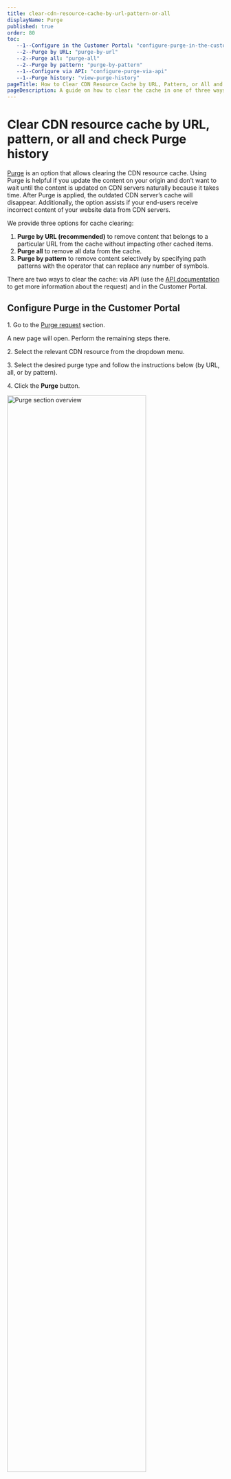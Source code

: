 ```yaml
---
title: clear-cdn-resource-cache-by-url-pattern-or-all
displayName: Purge
published: true
order: 80
toc:
   --1--Configure in the Customer Portal: "configure-purge-in-the-customer-portal"
   --2--Purge by URL: "purge-by-url"
   --2--Purge all: "purge-all"
   --2--Purge by pattern: "purge-by-pattern"
   --1--Configure via API: "configure-purge-via-api"
   --1--Purge history: "view-purge-history"
pageTitle: How to Clear CDN Resource Cache by URL, Pattern, or All and Check Purge History | Gcore
pageDescription: A guide on how to clear the cache in one of three ways—for the whole CDN resource, by pattern, or by URL.
---
```

# Clear CDN resource cache by URL, pattern, or all and check Purge history 

<a href="https://cdn.gcore.com/purge/purge-request" target="_blank">Purge</a> is an option that allows clearing the CDN resource cache. Using Purge is helpful if you update the content on your origin and don’t want to wait until the content is updated on CDN servers naturally because it takes time. After Purge is applied, the outdated CDN server’s cache will disappear. Additionally, the option assists if your end-users receive incorrect content of your website data from CDN servers.

We provide three options for cache clearing:

1. **Purge by URL (recommended)** to remove content that belongs to a particular URL from the cache without impacting other cached items.
2. **Purge all** to remove all data from the cache.  
3. **Purge by pattern** to remove content selectively by specifying path patterns with the operator that can replace any number of symbols.  

There are two ways to clear the cache: via API (use the <a href="https://api.gcore.com/docs/cdn#tag/Tools/paths/~1cdn~1resources~1%7Bid%7D~1purge/post" target="_blank">API documentation</a> to get more information about the request) and in the Customer Portal.

## Configure Purge in the Customer Portal

1\. Go to the <a href="https://cdn.gcore.com/purge/purge-request" target="_blank">Purge request</a> section.

A new page will open. Perform the remaining steps there.

2\. Select the relevant CDN resource from the dropdown menu.

3\. Select the desired purge type and follow the instructions below (by URL, all, or by pattern).

4\. Click the **Purge** button.

<img src="https://assets.gcore.pro/docs/cdn/clear-cdn-resource-cache-by-url-pattern-or-all/purge-section-overview.png" alt="Purge section overview" width="80%">

<tabset-element>

### Purge by URL

<alert-element type="warning" title="Warning">

You can make two purge requests per resource per minute. One purge request is limited to 100 URLs. Therefore, you can remove up to 200 files from the cache per minute.

</alert-element>

In the text area, specify one or more content URLs to purge, entering one URL per line. Links must:

- Start with a slash (/).
- Not include a protocol, domain name, or wildcard (*).
- Include query strings if the CDN resource cache is configured to consider the query string.

For example, to purge the file ```https://www.example.com/pictures/icon.jpg?size=small```, specify ```/pictures/icon.jpg?size=small```.

<img src="https://assets.gcore.pro/docs/cdn/clear-cdn-resource-cache-by-url-pattern-or-all/14339546960145.png" alt="Purge by URL" width="80%">

We recommend avoiding this method and instead using other types of Purge in the following cases:

- **Your origin contains a Vary HTTP response header**. When you use Purge by URL, it will delete only one version of the file.
- **Large file delivery optimization is enabled**. When you update several files in origin without clearing the CDN cache, Purge by URL will delete only the first slice (with bytes=0…).

The configuration of Purge by URL also depends on the settings in the Ignore Query string option:

- If the value is "Ignore All", don’t specify parameters in the Purge request.
- If the value is "Ignore All Except", only files with the parameters listed in the option will be cached as different objects. Files with other parameters will be cached as one object. In this case, specify the listed parameters in any order in the Purge request. Other parameters shouldn’t be specified.
- If the value is "Ignore Only", files with the parameters listed in the option will be cached as one object. Files with other parameters will be cached as different objects. In this case, specify other parameters (if any) besides the ones listed in any order in the Purge request.

### Purge all

<alert-element type="warning" title="Warning">

You can make one purge request per resource per minute.

</alert-element>

<alert-element type="warning" title="Warning">

Purging all files from the cache will cause a significant load on your server as CDN servers will pull all files from the origin. Therefore, if you have a large amount of content, we recommend using Purge by URL or pattern.

</alert-element>

To purge all files from the cache, select the "Purge All" option and click the **Purge** button.

<img src="https://assets.gcore.pro/docs/cdn/clear-cdn-resource-cache-by-url-pattern-or-all/14339549617041.png" alt="Purge all" width="80%">

### Purge by pattern

<alert-element type="warning" title="Warning">

You can make one purge request per resource per minute. One purge request is limited to 10 patterns.

</alert-element>

To purge files by pattern, specify the path to the file you want to purge or a path pattern without a domain name in the input line. Use the * operator, which replaces any number of symbols in your path. You can use several * operators in one request. A path must start with / or * and each path must be on a separate line. 

<img src="https://assets.gcore.pro/docs/cdn/clear-cdn-resource-cache-by-url-pattern-or-all/14339551969425.png" alt="Purge by pattern" width="80%">

If you don’t specify a query string, files with all the possible query string parameters will be purged from the cache according to the path pattern.

Several types of patterns are available:

<table>
<thead>
<tr>
<td><b>Type and explanation</b></td>
<td><b>Purge target</b></td>
<td><b>Purge pattern</b></td>
</tr>
</thead>
<tbody>
<tr>
<td style="text-align: left"><b>1. Purge the selected file</b><br><br>Specify a file path without a domain name.<br> As a result, all files at cdn.site/static/image.jpg<br>will be purged, including files with query string <i>.jpg?VERSION</i><br><br>If you only want to purge a selected file with a query string, specify it in the file path: /static/image.jpg?VERSION</td>
<td style="text-align: left">cdn.site/static/image.jpg</td>
<td style="text-align: left">/static/image.jpg</td>
</tr>
<tr>
<td style="text-align: left"><b>2. Purge the group of files from one folder</b><br><br>Input pattern without a domain name and * operator: /statiс/* </td>
<td style="text-align: left">cdn.site/static</td>
<td style="text-align: left">/statiс/*</td>
</tr>
<tr>
<td style="text-align: left"><b>3. Purge the group of files with a certain type</b><br><br>Input the * operator and the file name extension .jpg<br>As a result, all the jpg files will be purged, including files with the query string <i>.jpg?VERSION</i></td>
<td style="text-align: left">cdn.site/*.jpg</td>
<td style="text-align: left">*.jpg</td>
</tr>
<tr>
<td style="text-align: left"><b>4. Purge the group of files having a common folder in the path</b><br><br>Input path pattern without a domain name and use the <i>*</i> operator twice</td>
<td style="text-align: left">cdn.site/*/static/*</td>
<td style="text-align: left">*/static/*</td>
</tr>
<tr>
<td style="text-align: left"><b>5. Purge the group of files with a certain type having a common folder in the path</b><br><br>Input path pattern with the <i>*</i> operator</td>
<td style="text-align: left">cdn.site/*/static/*.jpg</td>
<td style="text-align: left">*/static/*.jpg</td>
</tr>
</tbody>
</table>

</tabset-element>

## Configure Purge via API

We will explain in detail how to do "Purge by URL" via API calls. Examples of other Purge types (all and by pattern) can be found in the <a href="https://api.gcore.com/docs/cdn#tag/Tools/paths/~1cdn~1resources~1%7Bid%7D~1purge/post" target="_blank">API documentation</a>. 

<expandable-element title="API request details">

<table>
<tbody>
<tr>
<td style="text-align: left">Method</td>
<td style="text-align: left">POST</td>
</tr>
<tr>
<td style="text-align: left">URL</td>
<td style="text-align: left">https://api.gcore.com/cdn/resources/{{resource_id}}/purge</td>
</tr>
<tr>
<td style="text-align: left">URL parameter</td>
<td style="text-align: left">resource_id<br />ID of the CDN resource that the content to purge belongs to</td>
</tr>
<tr>
<td style="text-align: left">Header</td>
<td style="text-align: left">Bearer {{access_token}}<br />application/json</td>
</tr>
<tr>
<td style="text-align: left">Payload</td>
<td style="text-align: left">
<p>1. Purge by URL:</p>
<p>{ <br /> "urls": [ <br /> "/example1.jpg", <br /> "/img/example2.png", <br /> "/style.css?ver=2.0" <br /> ] <br />}</p>
<p>2.&nbsp;Purge all:</p>

<p>{</p>
<p>"paths": [ ]<br />}</p>

<p>3. Purge by pattern:</p>

<p>{<br />"paths": [<br />"/images/*"<br />]<br />}</p>
</td>
</tr>
<tr>
<td style="text-align: left">Request parameter </td>
<td style="text-align: left">
<p>paths</p>
<p>1. Purge by URL:</p>
<p>(required, string) An array of one or more content URLs to purge</p>
<p>2. Purge all:</p>
<p>An empty array.</p>
<p>3. Purge by pattern:</p>
<p>(required, string) An array of one or more content patterns started with * or / symbols.</p>
</td>
</tr>
<tr>
<td style="text-align: left">Response</td>
<td style="text-align: left">
<p><strong>201 Created<br /></strong>Returns an array of the purged URLs</p>
<p><strong>400 Bad Request<br /></strong>The user has exceeded the URL quota</p>
<p><strong>401 Unauthorized<br /></strong>The user does not have the correct authentication credentials</p>
<p><strong>429 Too many requests<br /></strong>The user has exceeded the request quota</p>
</td>
</tr>
</tbody>
</table>

</expandable-element>

To access the API and make authenticated requests, <a href="https://api.gcore.com/docs/account" target="_blank">generate an access token</a>. You can use a REST tool like cURL or Postman to send the requests. For this guide, we used Postman.

To send a purge by URL request:

1\. In Postman, open a new request tab, then do the following:

a. Set the request method to *POST*.

b. Enter the resource URL in the request URL field. Replace **{{resource_id}}** with your actual value.

<img src="https://assets.gcore.pro/docs/cdn/clear-cdn-resource-cache-by-url-pattern-or-all/14339834314641.png" alt="New request tab in Postman" width="80%">

2\. Go to the **Authorization** tab and do the following:

a. Select *Bearer Token* from the **Type** dropdown.

b. Copy the generated access token and paste it into the **Token** field.

<img src="https://assets.gcore.pro/docs/cdn/clear-cdn-resource-cache-by-url-pattern-or-all/14339852303249.png" alt="Authorization" width="80%">

3\. Go to the Body tab and do the following:

a. Select *raw* as the data type.

b. Select *JSON* from the format dropdown.

c. Enter the payload in the text area. Replace the sample values indicated by {{ }} with your actual values.

<img src="https://assets.gcore.pro/docs/cdn/clear-cdn-resource-cache-by-url-pattern-or-all/14339837932177.png" alt="Body tab" width="80%">

4\. Click Send.

If the purge is successful, you will receive an HTTP 201 and a response message that contains a list of purged URLs.

<img src="https://assets.gcore.pro/docs/cdn/clear-cdn-resource-cache-by-url-pattern-or-all/14339892700945.png" alt="purge is successful" width="80%">

If an error occurs with the request, the API will return a status code and a body that contains a description of what caused the error. Here is an example: 

<img src="https://assets.gcore.pro/docs/cdn/clear-cdn-resource-cache-by-url-pattern-or-all/14339878706961.png" alt="error occurs" width="80%">

## View Purge history

<alert-element type="info" title="Info">

This feature is currently in beta.

</alert-element>

“Purge history” is the section where you can check the status of your purge requests. 

**Note:** We've been keeping a history of purge requests for only one month. 

To view the history, navigate to the <a href="https://cdn.gcore.com/purge/purge-history" target="_blank">Purge history</a> page. The page will display all existing requests.

<img src="https://assets.gcore.pro/docs/cdn/clear-cdn-resource-cache-by-url-pattern-or-all/purge-history.png" alt="Purge history section" width="80%">

You can use filters to display individual reports: 

- **Search by CNAME.** Specify the CNAME of the desired CDN resource.
- **Type.** Select the needed type of Purge (Purge by URL, Purge all, or Purge by pattern).
- **Status.** Select the desired status (In progress, Success, Failed).
- **Date.** Set the time period for the queries to be displayed (up to one month).

<img src="https://assets.gcore.pro/docs/cdn/clear-cdn-resource-cache-by-url-pattern-or-all/purge-history-overview.png" alt="Purge history section explanation" width="80%">
